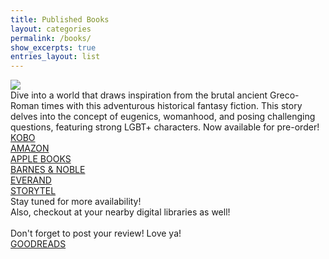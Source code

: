 ```yaml
---
title: Published Books
layout: categories
permalink: /books/
show_excerpts: true
entries_layout: list
---
```

<div class="books-pub">
<img src="https://asvoria.github.io/Author/images/Teleios-Generic.jpg">
</div>
<div class="books-pub-tx">
Dive into a world that draws inspiration from the brutal ancient Greco-Roman times with this adventurous historical fantasy fiction. This story delves into the concept of eugenics, womanhood, and posing challenging questions, featuring strong LGBT+ characters. Now available for pre-order!
</div>
<div class="books-pub-li">
<a href="https://www.kobo.com/my/en/ebook/teleios" target="_blank">KOBO</a><br>
<a href="https://www.amazon.com/dp/B0CV5GL6YC?tag=publishdriv01-20&linkCode=osi&th=1&psc=1" target="_blank">AMAZON</a><br>
<a href="https://books.apple.com/us/book/teleios/id6477532119" target="_blank">APPLE BOOKS</a><br>
<a href="https://www.barnesandnoble.com/w/teleios-asvoria-k/1144827967?ean=9789811889530" target="_blank">BARNES & NOBLE</a><br>
<a href="https://www.everand.com/book/704191787/Teleios" target="_blank">EVERAND</a><br>
<a href="https://www.storytel.com/in/books/teleios-flaw-is-perfect-2868216?appRedirect=true" target="_blank">STORYTEL</a>
</div>
<div class="books-pub-tx">
Stay tuned for more availability! <br>
Also, checkout at your nearby digital libraries as well!<br>
<br>
Don't forget to post your review! Love ya!
</div>
<div class="books-pub-li">
<a href="https://www.goodreads.com/book/show/207702059-teleios" target="_blank">GOODREADS</a><br>
</div>
